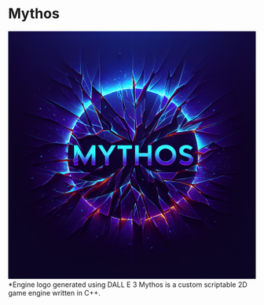 # Mythos
![Mythos logo](images/Mythos_Logo.png)
*Engine logo generated using DALL E 3
Mythos is a custom scriptable 2D game engine written in C++.